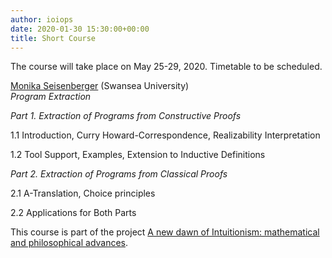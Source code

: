 ```yaml
---
author: ioiops
date: 2020-01-30 15:30:00+00:00
title: Short Course
---
```


The course will take place on May 25-29, 2020. Timetable to be scheduled.

[Monika Seisenberger](https://www.swansea.ac.uk/staff/science/computer-science/m.seisenberger/) (Swansea University)\
_Program Extraction_

_Part 1. Extraction of Programs from Constructive Proofs_

1.1 Introduction, Curry Howard-Correspondence, Realizability Interpretation

1.2 Tool Support, Examples, Extension to Inductive Definitions


_Part 2. Extraction of Programs from Classical Proofs_

2.1 A-Translation, Choice principles

2.2 Applications for Both Parts 

This course is part of the project [A new dawn of Intuitionism: mathematical and philosophical advances](http://www.di.univr.it/?ent=progetto&id=5248).
